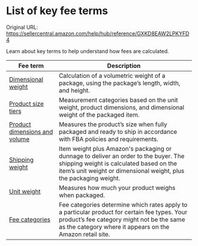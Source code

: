 # List of key fee terms

Original URL: https://sellercentral.amazon.com/help/hub/reference/GXKD8EAW2LPKYFD4

Learn about key terms to help understand how fees are calculated.

Fee term | Description  
---|---  
[Dimensional weight](/gp/help/G53Z9EKF8VVZVH29) | Calculation of a volumetric weight of a package, using the package’s length, width, and height.  
[Product size tiers](/gp/help/GG5KW835AHDJCH8W) | Measurement categories based on the unit weight, product dimensions, and dimensional weight of the packaged item.  
[Product dimensions and volume](/gp/help/G37G73BJXHF75ACH) | Measures the product’s size when fully packaged and ready to ship in accordance with FBA policies and requirements.  
[Shipping weight](/gp/help/GEVWP48HPBLEFJEY) | Item weight plus Amazon's packaging or dunnage to deliver an order to the buyer. The shipping weight is calculated based on the item’s unit weight or dimensional weight, plus the packaging weight.  
[Unit weight](/gp/help/GE3VC5FGJE9TYJKM) | Measures how much your product weighs when packaged.  
[Fee categories](/gp/help/GCZM532MZ9A4GU46) | Fee categories determine which rates apply to a particular product for certain fee types. Your product’s fee category might not be the same as the category where it appears on the Amazon retail site.

